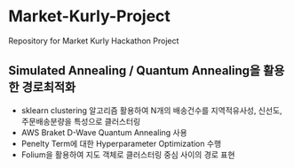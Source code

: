 # Market-Kurly-Project
Repository for Market Kurly Hackathon Project


## Simulated Annealing / Quantum Annealing을 활용한 경로최적화

* sklearn clustering 알고리즘 활용하여 N개의 배송건수를 지역적유사성, 신선도, 주문배송분량을 특성으로 클러스터링
* AWS Braket D-Wave Quantum Annealing 사용
* Penelty Term에 대한 Hyperparameter Optimization 수행
* Folium을 활용하여 지도 객체로 클러스터링 중심 사이의 경로 표현
